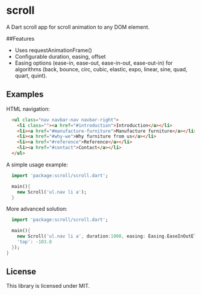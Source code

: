 # scroll

A Dart scroll app for scroll animation to any DOM element.

##Features

* Uses requestAnimationFrame()
* Configurable duration, easing, offset
* Easing options (ease-in, ease-out, ease-in-out, ease-out-in) for algorithms (back, bounce, circ, cubic, elastic, expo, linear, sine, quad, quart, quint).

## Examples

HTML navigation:

```html
  <ul class="nav navbar-nav navbar-right">
    <li class=""><a href="#introduction">Introduction</a></li>
    <li><a href="#manufacture-furniture">Manufacture furniture</a></li>
    <li><a href="#why-we">Why furniture from us</a></li>
    <li><a href="#reference">Reference</a></li>
    <li><a href="#contact">Contact</a></li>
  </ul>
```

A simple usage example:

```dart
  import 'package:scroll/scroll.dart';

  main(){
    new Scroll('ul.nav li a');
  }
```

More advanced solution:

```dart
  import 'package:scroll/scroll.dart';

  main(){
    new Scroll('ul.nav li a', duration:1000, easing: Easing.EaseInOutElastic, offsetOptions: {
    'top': -103.8
  });
}
```

## License
This library is licensed under MIT.

